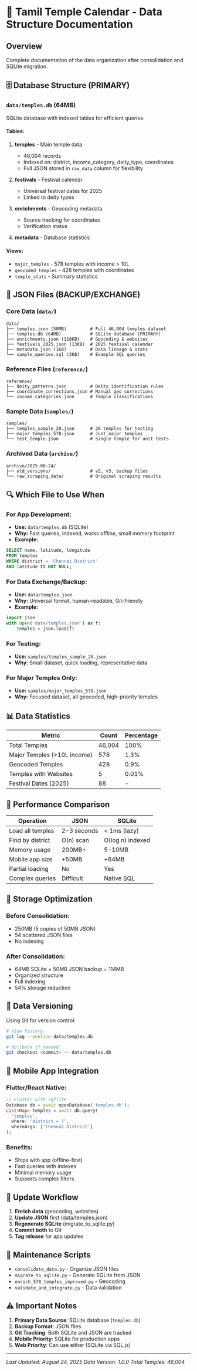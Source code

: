 # 📁 Tamil Temple Calendar - Data Structure Documentation

## Overview
Complete documentation of the data organization after consolidation and SQLite migration.

## 🗄️ Database Structure (PRIMARY)

### `data/temples.db` (64MB)
SQLite database with indexed tables for efficient queries.

#### Tables:
1. **temples** - Main temple data
   - 46,004 records
   - Indexed on: district, income_category, deity_type, coordinates
   - Full JSON stored in `raw_data` column for flexibility

2. **festivals** - Festival calendar
   - Universal festival dates for 2025
   - Linked to deity types

3. **enrichments** - Geocoding metadata
   - Source tracking for coordinates
   - Verification status

4. **metadata** - Database statistics

#### Views:
- `major_temples` - 578 temples with income > 10L
- `geocoded_temples` - 428 temples with coordinates
- `temple_stats` - Summary statistics

## 📂 JSON Files (BACKUP/EXCHANGE)

### Core Data (`data/`)
```
data/
├── temples.json (50MB)         # Full 46,004 temples dataset
├── temples.db (64MB)           # SQLite database (PRIMARY)
├── enrichments.json (118KB)    # Geocoding & websites
├── festivals_2025.json (13KB)  # 2025 festival calendar
├── metadata.json (1KB)         # Data lineage & stats
└── sample_queries.sql (2KB)    # Example SQL queries
```

### Reference Files (`reference/`)
```
reference/
├── deity_patterns.json         # Deity identification rules
├── coordinate_corrections.json # Manual geo corrections
└── income_categories.json      # Temple classifications
```

### Sample Data (`samples/`)
```
samples/
├── temples_sample_20.json      # 20 temples for testing
├── major_temples_578.json      # Just major temples
└── test_temple.json            # Single temple for unit tests
```

### Archived Data (`archive/`)
```
archive/2025-08-24/
├── old_versions/               # v2, v3, backup files
└── raw_scraping_data/          # Original scraping results
```

## 🔍 Which File to Use When

### For App Development:
- **Use:** `data/temples.db` (SQLite)
- **Why:** Fast queries, indexed, works offline, small memory footprint
- **Example:**
```sql
SELECT name, latitude, longitude 
FROM temples 
WHERE district = 'Chennai District' 
AND latitude IS NOT NULL;
```

### For Data Exchange/Backup:
- **Use:** `data/temples.json`
- **Why:** Universal format, human-readable, Git-friendly
- **Example:**
```python
import json
with open('data/temples.json') as f:
    temples = json.load(f)
```

### For Testing:
- **Use:** `samples/temples_sample_20.json`
- **Why:** Small dataset, quick loading, representative data

### For Major Temples Only:
- **Use:** `samples/major_temples_578.json`
- **Why:** Focused dataset, all geocoded, high-priority temples

## 📊 Data Statistics

| Metric | Count | Percentage |
|--------|-------|------------|
| Total Temples | 46,004 | 100% |
| Major Temples (>10L income) | 578 | 1.3% |
| Geocoded Temples | 428 | 0.9% |
| Temples with Websites | 5 | 0.01% |
| Festival Dates (2025) | 88 | - |

## 🚀 Performance Comparison

| Operation | JSON | SQLite |
|-----------|------|--------|
| Load all temples | 2-3 seconds | < 1ms (lazy) |
| Find by district | O(n) scan | O(log n) indexed |
| Memory usage | 200MB+ | 5-10MB |
| Mobile app size | +50MB | +64MB |
| Partial loading | No | Yes |
| Complex queries | Difficult | Native SQL |

## 💾 Storage Optimization

### Before Consolidation:
- 250MB (5 copies of 50MB JSON)
- 54 scattered JSON files
- No indexing

### After Consolidation:
- 64MB SQLite + 50MB JSON backup = 114MB
- Organized structure
- Full indexing
- 54% storage reduction

## 🔐 Data Versioning

Using Git for version control:
```bash
# View history
git log --oneline data/temples.db

# Rollback if needed
git checkout <commit> -- data/temples.db
```

## 📱 Mobile App Integration

### Flutter/React Native:
```dart
// Flutter with sqflite
Database db = await openDatabase('temples.db');
List<Map> temples = await db.query(
  'temples',
  where: 'district = ?',
  whereArgs: ['Chennai District']
);
```

### Benefits:
- Ships with app (offline-first)
- Fast queries with indexes
- Minimal memory usage
- Supports complex filters

## 🔄 Update Workflow

1. **Enrich data** (geocoding, websites)
2. **Update JSON** first (data/temples.json)
3. **Regenerate SQLite** (migrate_to_sqlite.py)
4. **Commit both** to Git
5. **Tag release** for app updates

## 📝 Maintenance Scripts

- `consolidate_data.py` - Organize JSON files
- `migrate_to_sqlite.py` - Generate SQLite from JSON
- `enrich_578_temples_improved.py` - Geocoding
- `validate_and_integrate.py` - Data validation

## ⚠️ Important Notes

1. **Primary Data Source**: SQLite database (`temples.db`)
2. **Backup Format**: JSON files
3. **Git Tracking**: Both SQLite and JSON are tracked
4. **Mobile Priority**: SQLite for production apps
5. **Web Priority**: Can use either (SQLite via SQL.js)

---

*Last Updated: August 24, 2025*
*Data Version: 1.0.0*
*Total Temples: 46,004*